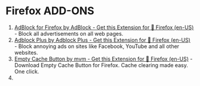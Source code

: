 # Firefox ADD-ONS

1. [AdBlock for Firefox by AdBlock - Get this Extension for 🦊 Firefox (en-US)](https://unblocked-pw.github.io) - Block all advertisements on all web pages.
2. [Adblock Plus by Adblock Plus - Get this Extension for 🦊 Firefox (en-US)](https://addons.mozilla.org/en-US/firefox/addon/adblock-plus/?src=search) - Block annoying ads on sites like Facebook, YouTube and all other websites.
3. [Empty Cache Button by mvm - Get this Extension for 🦊 Firefox (en-US)](https://addons.mozilla.org/en-US/firefox/addon/empty-cache-button/?src=search) - Download Empty Cache Button for Firefox. Cache clearing made easy. One click.
4.
